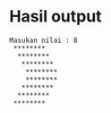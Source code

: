 # Hasil output
```
Masukan nilai : 8
 ********
  ********
   ********
    ********
    ********
   ********
  ********
 ********
```
